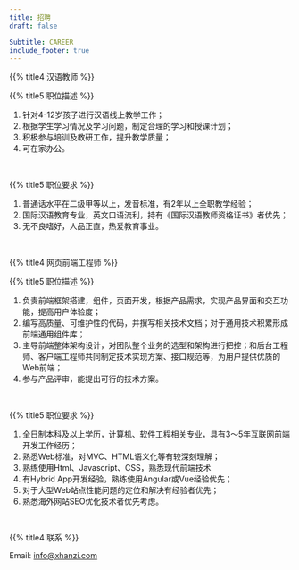 ```yaml
---
title: 招聘
draft: false

Subtitle: CAREER
include_footer: true
---
```



{{% title4 汉语教师 %}}

{{% title5 职位描述 %}}

1. 针对4-12岁孩子进行汉语线上教学工作；
2. 根据学生学习情况及学习问题，制定合理的学习和授课计划；
3. 积极参与培训及教研工作，提升教学质量；
4. 可在家办公。

<br />

{{% title5 职位要求 %}}

1. 普通话水平在二级甲等以上，发音标准，有2年以上全职教学经验；
2. 国际汉语教育专业，英文口语流利，持有《国际汉语教师资格证书》者优先；
3. 无不良嗜好，人品正直，热爱教育事业。

<br />

{{% title4 网页前端工程师 %}}

{{% title5 职位描述 %}}

1. 负责前端框架搭建，组件，页面开发，根据产品需求，实现产品界面和交互功能，提高用户体验度；
2. 编写高质量、可维护性的代码，并撰写相关技术文档；对于通用技术积累形成前端通用组件库；
3. 主导前端整体架构设计，对团队整个业务的选型和架构进行把控；和后台工程师、客户端工程师共同制定技术实现方案、接口规范等，为用户提供优质的Web前端；
4. 参与产品评审，能提出可行的技术方案。

<br />

{{% title5 职位要求 %}}

1. 全日制本科及以上学历，计算机、软件工程相关专业，具有3～5年互联网前端开发工作经历；
2. 熟悉Web标准，对MVC、HTML语义化等有较深刻理解；
3. 熟练使用Html、Javascript、CSS，熟悉现代前端技术
4. 有Hybrid App开发经验，熟练使用Angular或Vue经验优先；
5. 对于大型Web站点性能问题的定位和解决有经验者优先；
6. 熟悉海外网站SEO优化技术者优先考虑。

<br />

{{% title4 联系 %}}

Email: info@xhanzi.com

